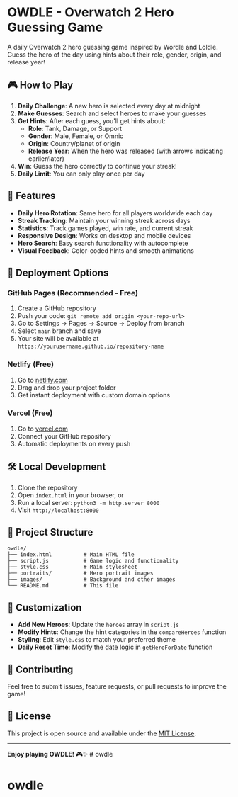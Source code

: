 # OWDLE - Overwatch 2 Hero Guessing Game

A daily Overwatch 2 hero guessing game inspired by Wordle and Loldle. Guess the hero of the day using hints about their role, gender, origin, and release year!

## 🎮 How to Play

1. **Daily Challenge**: A new hero is selected every day at midnight
2. **Make Guesses**: Search and select heroes to make your guesses
3. **Get Hints**: After each guess, you'll get hints about:
   - **Role**: Tank, Damage, or Support
   - **Gender**: Male, Female, or Omnic
   - **Origin**: Country/planet of origin
   - **Release Year**: When the hero was released (with arrows indicating earlier/later)
4. **Win**: Guess the hero correctly to continue your streak!
5. **Daily Limit**: You can only play once per day

## 🎯 Features

- **Daily Hero Rotation**: Same hero for all players worldwide each day
- **Streak Tracking**: Maintain your winning streak across days
- **Statistics**: Track games played, win rate, and current streak
- **Responsive Design**: Works on desktop and mobile devices
- **Hero Search**: Easy search functionality with autocomplete
- **Visual Feedback**: Color-coded hints and smooth animations

## 🚀 Deployment Options

### GitHub Pages (Recommended - Free)
1. Create a GitHub repository
2. Push your code: `git remote add origin <your-repo-url>`
3. Go to Settings → Pages → Source → Deploy from branch
4. Select `main` branch and save
5. Your site will be available at `https://yourusername.github.io/repository-name`

### Netlify (Free)
1. Go to [netlify.com](https://netlify.com)
2. Drag and drop your project folder
3. Get instant deployment with custom domain options

### Vercel (Free)
1. Go to [vercel.com](https://vercel.com)
2. Connect your GitHub repository
3. Automatic deployments on every push

## 🛠️ Local Development

1. Clone the repository
2. Open `index.html` in your browser, or
3. Run a local server: `python3 -m http.server 8000`
4. Visit `http://localhost:8000`

## 📁 Project Structure

```
owdle/
├── index.html          # Main HTML file
├── script.js           # Game logic and functionality
├── style.css           # Main stylesheet
├── portraits/          # Hero portrait images
├── images/             # Background and other images
└── README.md           # This file
```

## 🎨 Customization

- **Add New Heroes**: Update the `heroes` array in `script.js`
- **Modify Hints**: Change the hint categories in the `compareHeroes` function
- **Styling**: Edit `style.css` to match your preferred theme
- **Daily Reset Time**: Modify the date logic in `getHeroForDate` function

## 🤝 Contributing

Feel free to submit issues, feature requests, or pull requests to improve the game!

## 📄 License

This project is open source and available under the [MIT License](LICENSE).

---

**Enjoy playing OWDLE!** 🎮✨ # owdle
# owdle
